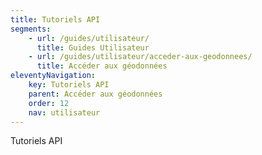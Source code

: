 ```yaml
---
title: Tutoriels API
segments:
    - url: /guides/utilisateur/
      title: Guides Utilisateur
    - url: /guides/utilisateur/acceder-aux-geodonnees/
      title: Accéder aux géodonnées
eleventyNavigation:
    key: Tutoriels API
    parent: Accéder aux géodonnées
    order: 12
    nav: utilisateur
---
```


Tutoriels API
